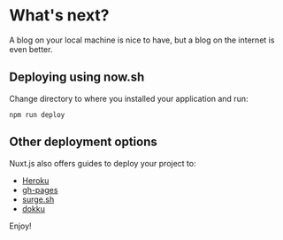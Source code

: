 # What's next?

A blog on your local machine is nice to have, but a blog on the internet is even better.

## Deploying using now.sh

Change directory to where you installed your application and run:

`npm run deploy`

## Other deployment options

Nuxt.js also offers guides to deploy your project to:

- [Heroku](https://nuxtjs.org/faq/heroku-deployment)
- [gh-pages](https://nuxtjs.org/faq/github-pages)
- [surge.sh](https://nuxtjs.org/faq/surge-deployment)
- [dokku](https://nuxtjs.org/faq/dokku-deployment)

Enjoy!
